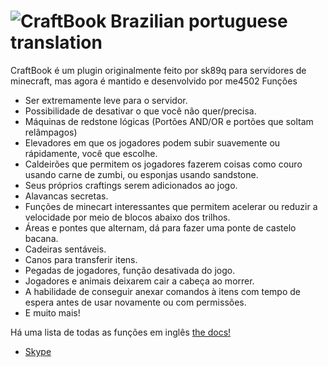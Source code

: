 ![CraftBook](http://static.sk89q.com/readme/craftbook.png)
Brazilian portuguese translation
===========

CraftBook é um plugin originalmente feito por sk89q para servidores de minecraft, mas agora é mantido e desenvolvido por me4502
Funções
* Ser extremamente leve para o servidor.
* Possibilidade de desativar o que você não quer/precisa.
* Máquinas de redstone lógicas (Portões AND/OR e portões que soltam relâmpagos)
* Elevadores em que os jogadores podem subir suavemente ou rápidamente, você que escolhe.
* Caldeirões que permitem os jogadores fazerem coisas como couro usando carne de zumbi, ou esponjas usando sandstone.
* Seus próprios craftings serem adicionados ao jogo.
* Alavancas secretas.
* Funções de minecart interessantes que permitem acelerar ou reduzir a velocidade por meio de blocos abaixo dos trilhos.
* Áreas e pontes que alternam, dá para fazer uma ponte de castelo bacana.
* Cadeiras sentáveis.
* Canos para transferir itens.
* Pegadas de jogadores, função desativada do jogo.
* Jogadores e animais deixarem cair a cabeça ao morrer.
* A habilidade de conseguir anexar comandos à itens com tempo de espera antes de usar novamente ou com permissões.
* E muito mais!

Há uma lista de todas as funções em inglês [the docs!](http://enginehub.github.io/CraftBookDocs/)

* [Skype](douglas.biazus.21)
